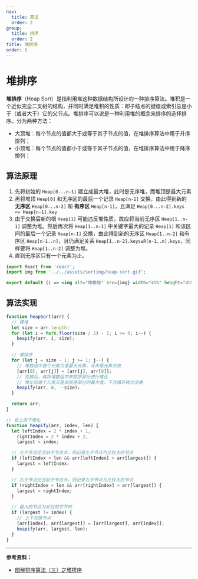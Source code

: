```yaml
---
nav:
  title: 算法
  order: 2
group:
  title: 排序
  order: 2
title: 堆排序
order: 8
---
```


# 堆排序

**堆排序**（Heap Sort）是指利用堆这种数据结构所设计的一种排序算法。堆积是一个近似完全二叉树的结构，并同时满足堆积的性质：即子结点的键值或索引总是小于（或者大于）它的父节点。堆排序可以说是一种利用堆的概念来排序的选择排序。分为两种方法：

- 大顶堆：每个节点的值都大于或等于其子节点的值，在堆排序算法中用于升序排列；
- 小顶堆：每个节点的值都小于或等于其子节点的值，在堆排序算法中用于降序排列；

## 算法原理

1. 先将初始的 `Heap[0...n-1]` 建立成最大堆，此时是无序堆，而堆顶是最大元素
2. 再将堆顶 `Heap[0]` 和无序区的最后一个记录 `Heap[n-1]` 交换，由此得到新的 **无序区** `Heap[0...n-2]` 和 **有序区** `Heap[n-1]`，且满足 `Heap[0...n-2].keys <= Heap[n-1].key`
3. 由于交换后新的根 `Heap[1]` 可能违反堆性质，故应将当前无序区 `Heap[1..n-1]` 调整为堆。然后再次将 `Heap[1..n-1]` 中关键字最大的记录 `Heap[1]` 和该区间的最后一个记录 `Heap[n-1]` 交换，由此得到新的无序区 `Heap[1..n-2]` 和有序区 `Heap[n-1..n]`，且仍满足关系 `Heap[1..n-2].keys≤R[n-1..n].keys`，同样要将 `Heap[1..n-2]` 调整为堆。
4. 直到无序区只有一个元素为止。

```jsx | inline
import React from 'react';
import img from '../../assets/sorting/heap-sort.gif';

export default () => <img alt="堆排序" src={img} width="45%" height="45%" />;
```

## 算法实现

```js
function heapSort(arr) {
  // 建堆
  let size = arr.length;
  for (let i = Math.floor(size / 2) - 1; i >= 0; i--) {
    heapify(arr, i, size);
  }

  // 堆排序
  for (let j = size - 1; j >= 1; j--) {
    // 堆数组中首个元素为值最大元素，与末尾元素交换
    [arr[0], arr[j]] = [arr[j], arr[0]];
    // 交换后，再将堆数组中未排序部分进行堆化
    // 堆化后首个元素又是未排序部分的最大值，下次循环再次交换
    heapify(arr, 0, --size);
  }

  return arr;
}

// 自上而下堆化
function heapify(arr, index, len) {
  let leftIndex = 2 * index + 1,
    rightIndex = 2 * index + 2,
    largest = index;

  // 左子节点比当前子节点大，则记录左子节点为比较大的节点
  if (leftIndex < len && arr[leftIndex] > arr[largest]) {
    largest = leftIndex;
  }

  // 右子节点比当前子节点大，则记录右子节点为比较大的节点
  if (rightIndex < len && arr[rightIndex] > arr[largest]) {
    largest = rightIndex;
  }

  // 最大的节点为非当前字节时
  if (largest != index) {
    // 上下交换节点
    [arr[index], arr[largest]] = [arr[largest], arr[index]];
    heapify(arr, largest, len);
  }
}
```

---

**参考资料：**

- [图解排序算法（三）之堆排序](https://www.cnblogs.com/chengxiao/p/6129630.html)
